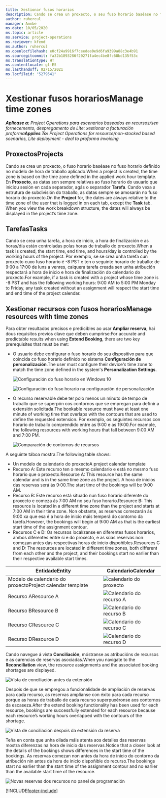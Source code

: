 ```yaml
---
title: Xestionar fusos horarios
description: Cando se crea un proxecto, o seu fuso horario baséase no fuso horario definido no modelo de hora de traballo aplicado.
author: ruhercul
manager: Annbe
ms.date: 10/05/2020
ms.topic: article
ms.service: project-operations
ms.reviewer: kfend
ms.author: ruhercul
ms.openlocfilehash: e0cf24a9916f7ceedee0e9d6fa9399a88c3e4b91
ms.sourcegitcommit: fa32b1893286f20271fa4ec4be8fc68bd135f53c
ms.translationtype: HT
ms.contentlocale: gl-ES
ms.lasthandoff: 02/15/2021
ms.locfileid: "5279541"
---
```

# <a name="manage-time-zones"></a><span data-ttu-id="2d20f-103">Xestionar fusos horarios</span><span class="sxs-lookup"><span data-stu-id="2d20f-103">Manage time zones</span></span>

<span data-ttu-id="2d20f-104">_**Aplícase a:** Project Operations para escenarios baseados en recursos/sen fornecemento, despregamento de Lite: xestionar a facturación proforma_</span><span class="sxs-lookup"><span data-stu-id="2d20f-104">_**Applies To:** Project Operations for resource/non-stocked based scenarios, Lite deployment - deal to proforma invoicing_</span></span>


## <a name="projects"></a><span data-ttu-id="2d20f-105">Proxectos</span><span class="sxs-lookup"><span data-stu-id="2d20f-105">Projects</span></span>

<span data-ttu-id="2d20f-106">Cando se crea un proxecto, o fuso horario baséase no fuso horario definido no modelo de hora de traballo aplicado.</span><span class="sxs-lookup"><span data-stu-id="2d20f-106">When a project is created, the time zone is based on the time zone defined in the applied work hour template.</span></span> <span data-ttu-id="2d20f-107">En **Proxecto**, as datas son sempre relativas ao fuso horario do usuario que iniciou sesión en cada separador, agás o separador **Tarefa**. Cando vexa a estrutura de subdivisión do traballo, as datas sempre se amosarán no fuso horario do proxecto.</span><span class="sxs-lookup"><span data-stu-id="2d20f-107">On the **Project** for, the dates are always relative to the time zone of the user that is logged in on each tab, except the **Task** tab. When you view the work breakdown structure, the dates will always be displayed in the project’s time zone.</span></span>

## <a name="tasks"></a><span data-ttu-id="2d20f-108">Tarefas</span><span class="sxs-lookup"><span data-stu-id="2d20f-108">Tasks</span></span>

<span data-ttu-id="2d20f-109">Cando se crea unha tarefa, a hora de inicio, a hora de finalización e as horas/día están controladas polas horas de traballo do proxecto.</span><span class="sxs-lookup"><span data-stu-id="2d20f-109">When a task is created, the start time, end time, and hours/day is controlled by the working hours of the project.</span></span> <span data-ttu-id="2d20f-110">Por exemplo, se se crea unha tarefa cun proxecto cuxo fuso horario é -8 PST e ten o seguinte horario de traballo: de 9:00 a 17:00 de luns a venres, calquera tarefa creada sen unha atribución respectará a hora de inicio e hora de finalización do calendario do proxecto.</span><span class="sxs-lookup"><span data-stu-id="2d20f-110">For example, if a task is created with a project whose time zone is -8 PST and has the following working hours: 9:00 AM to 5:00 PM Monday to Friday, any task created without an assignment will respect the start time and end time of the project calendar.</span></span>

## <a name="manage-resources-with-time-zones"></a><span data-ttu-id="2d20f-111">Xestionar recursos con fusos horarios</span><span class="sxs-lookup"><span data-stu-id="2d20f-111">Manage resources with time zones</span></span>

<span data-ttu-id="2d20f-112">Para obter resultados precisos e predicibles ao usar **Ampliar reserva**, hai dous requisitos previos clave que deben cumprirse:</span><span class="sxs-lookup"><span data-stu-id="2d20f-112">For accurate and predictable results when using **Extend Booking**, there are two key prerequisites that must be met:</span></span>  

- <span data-ttu-id="2d20f-113">O usuario debe configurar o fuso horario do seu dispositivo para que coincida co fuso horario definido no sistema **Configuración de personalización**.</span><span class="sxs-lookup"><span data-stu-id="2d20f-113">The user must configure their device's time zone to match the time zone defined in the system's **Personalization Settings**.</span></span>
 
  ![Configuración do fuso horario en Windows 10](media/reconcile-assignments-03.png)

  ![Configuración do fuso horario na configuración de personalización](media/reconcile-assignments-04.png)
 
- <span data-ttu-id="2d20f-116">O recurso reservable debe ter polo menos un minuto de tempo de traballo que se superpón cos contornos que se empregan para definir a extensión solicitada.</span><span class="sxs-lookup"><span data-stu-id="2d20f-116">The bookable resource must have at least one minute of working time that overlaps with the contours that are used to define the requested extension.</span></span> <span data-ttu-id="2d20f-117">Por exemplo, os seguintes recursos con horario de traballo comprendido entre as 9:00 e as 19:00.</span><span class="sxs-lookup"><span data-stu-id="2d20f-117">For example, the following resources with working hours that fall between 9:00 AM and 7:00 PM.</span></span> 

  ![Comparación de contornos de recursos](media/reconcile-assignments-05.png)

<span data-ttu-id="2d20f-119">A seguinte táboa mostra:</span><span class="sxs-lookup"><span data-stu-id="2d20f-119">The following table shows:</span></span>

- <span data-ttu-id="2d20f-120">Un modelo de calendario do proxecto</span><span class="sxs-lookup"><span data-stu-id="2d20f-120">A project calendar template</span></span>
- <span data-ttu-id="2d20f-121">Recurso A: Este recurso ten o mesmo calendario e está no mesmo fuso horario que o proxecto.</span><span class="sxs-lookup"><span data-stu-id="2d20f-121">Resource A: This resource has the same calendar and is in the same time zone as the project.</span></span> <span data-ttu-id="2d20f-122">A hora de inicios das reservas será ás 9:00.</span><span class="sxs-lookup"><span data-stu-id="2d20f-122">The start time of the bookings will be 9:00 AM.</span></span>
- <span data-ttu-id="2d20f-123">Recurso B: Este recurso está situado nun fuso horario diferente do proxecto e comeza ás 7:00 AM no seu fuso horario.</span><span class="sxs-lookup"><span data-stu-id="2d20f-123">Resource B: This resource is located in a different time zone than the project and starts at 7:00 AM in their time zone.</span></span> <span data-ttu-id="2d20f-124">Non obstante, as reservas comezarán ás 9:00 xa que esa é a hora de inicio máis temperá do contorno da tarefa.</span><span class="sxs-lookup"><span data-stu-id="2d20f-124">However, the bookings will begin at 9:00 AM as that is the earliest start time of the assignment contour.</span></span>
- <span data-ttu-id="2d20f-125">Recursos C e D: Os recursos localízanse en diferentes fusos horarios, ambos diferentes entre si e do proxecto, e as súas reservas non comezan antes das respectivas horas de inicio dispoñibles.</span><span class="sxs-lookup"><span data-stu-id="2d20f-125">Resources C and D: The resources are located in different time zones, both different from each other and the project, and their bookings start no earlier than their respective available start times.</span></span>

|<span data-ttu-id="2d20f-126">Entidade</span><span class="sxs-lookup"><span data-stu-id="2d20f-126">Entity</span></span>  |<span data-ttu-id="2d20f-127">Calendario</span><span class="sxs-lookup"><span data-stu-id="2d20f-127">Calendar</span></span>  |
|-|-|
|<span data-ttu-id="2d20f-128">Modelo de calendario do proxecto</span><span class="sxs-lookup"><span data-stu-id="2d20f-128">Project calendar template</span></span>   | ![calendario do proxecto](media/reconcile-assignments-06.png) |
|<span data-ttu-id="2d20f-130">Recurso A</span><span class="sxs-lookup"><span data-stu-id="2d20f-130">Resource A</span></span>  | ![Calendario do recurso A](media/reconcile-assignments-06.png) |
|<span data-ttu-id="2d20f-132">Recurso B</span><span class="sxs-lookup"><span data-stu-id="2d20f-132">Resource B</span></span>  |  ![Calendario do recurso B](media/reconcile-assignments-07.png) |
|<span data-ttu-id="2d20f-134">Recurso C</span><span class="sxs-lookup"><span data-stu-id="2d20f-134">Resource C</span></span>  |  ![Calendario do recurso C](media/reconcile-assignments-08.png) |
|<span data-ttu-id="2d20f-136">Recurso D</span><span class="sxs-lookup"><span data-stu-id="2d20f-136">Resource D</span></span>  | ![Calendario do recurso D](media/reconcile-assignments-09.png)  |
 
<span data-ttu-id="2d20f-138">Cando navegue á vista **Conciliación**, móstranse as atribucións de recursos e as carencias de reservas asociadas.</span><span class="sxs-lookup"><span data-stu-id="2d20f-138">When you navigate to the **Reconciliation** view, the resource assignments and the associated booking shortages are displayed.</span></span>

![Vista de conciliación antes da extensión](media/reconcile-assignments-10.png)

<span data-ttu-id="2d20f-140">Despois de que se empregou a funcionalidade de ampliación de reservas para cada recurso, as reservas amplíanse con éxito para cada recurso porque as horas de traballo de cada recurso superpuxéronse aos contornos da escaseza.</span><span class="sxs-lookup"><span data-stu-id="2d20f-140">After the extend booking functionality has been used for each resource, bookings are successfully extended for each resource because each resource’s working hours overlapped with the contours of the shortage.</span></span>

![Vista de conciliación despois da extensión da reserva](media/reconcile-assignments-11.png) 

<span data-ttu-id="2d20f-142">Teña en conta que unha ollada máis atenta aos detalles das reservas mostra diferenzas na hora de inicio das reservas.</span><span class="sxs-lookup"><span data-stu-id="2d20f-142">Notice that a closer look at the details of the bookings shows differences in the start time of the bookings.</span></span> <span data-ttu-id="2d20f-143">As reservas comezan non antes da hora de inicio do contorno da atribución nin antes da hora de inicio dispoñible do recurso.</span><span class="sxs-lookup"><span data-stu-id="2d20f-143">The bookings start no earlier than the start time of the assignment contour and no earlier than the available start time of the resource.</span></span>

![Novas reservas dos recursos no panel de programación](media/reconcile-assignments-12.png)


[!INCLUDE[footer-include](../includes/footer-banner.md)]
